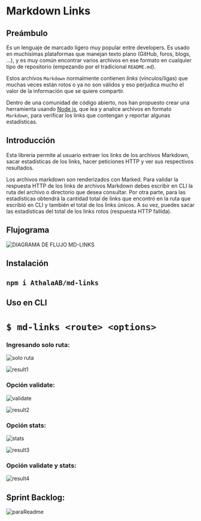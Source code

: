 # Markdown Links

## Preámbulo

Es un lenguaje de marcado ligero muy popular entre developers. Es usado en muchísimas plataformas que
manejan texto plano (GitHub, foros, blogs, ...), y es muy común
encontrar varios archivos en ese formato en cualquier tipo de repositorio
(empezando por el tradicional `README.md`).

Estos archivos `Markdown` normalmente contienen _links_ (vínculos/ligas) que
muchas veces están rotos o ya no son válidos y eso perjudica mucho el valor de
la información que se quiere compartir.

Dentro de una comunidad de código abierto, nos han propuesto crear una
herramienta usando [Node.js](https://nodejs.org/), que lea y analice archivos
en formato `Markdown`, para verificar los links que contengan y reportar
algunas estadísticas.

## Introducción

Esta librería permite al usuario extraer los links de los archivos Markdown, sacar estadísticas de los links, hacer peticiones HTTP y ver sus respectivos resultados.

Los archivos markdown son renderizados con Marked. Para validar la respuesta HTTP de los links de archivos Markdown debes escribir en CLI la ruta del archivo o directorio que desea consultar. Por otra parte, para las estadísticas obtendrá la cantidad total de links que encontró en la ruta que escribió en CLI y también el total de los links únicos. A su vez, puedes sacar las estadísticas del total de los links rotos (respuesta HTTP fallida).

## Flujograma
![DIAGRAMA DE FLUJO MD-LINKS](https://user-images.githubusercontent.com/45071851/54456965-1e10dc80-472e-11e9-81ab-ac2dcbe57413.png)

## Instalación

## `npm i AthalaAB/md-links`

## Uso en CLI

 # `$ md-links <route> <options>`

### Ingresando solo ruta:

![solo ruta](https://user-images.githubusercontent.com/45071851/54457646-f1f65b00-472f-11e9-80cb-7186c55a32fd.JPG)

![result1](https://user-images.githubusercontent.com/45071851/54457701-1a7e5500-4730-11e9-9571-bc8f64e864cd.JPG)

### Opción validate:

![validate](https://user-images.githubusercontent.com/45071851/54457716-279b4400-4730-11e9-979b-d463cfc0d6de.JPG)

![result2](https://user-images.githubusercontent.com/45071851/54457737-38e45080-4730-11e9-9ae3-dd08516f97eb.JPG)

### Opción stats:

![stats](https://user-images.githubusercontent.com/45071851/54457765-51ed0180-4730-11e9-8558-00b575672342.JPG)

![result3](https://user-images.githubusercontent.com/45071851/54457788-6204e100-4730-11e9-9718-cc532f0c0b1e.JPG)

### Opción validate y stats:

![result4](https://user-images.githubusercontent.com/45071851/54457830-747f1a80-4730-11e9-8c98-2f6c18eeb621.JPG)

## Sprint Backlog:

![paraReadme](https://user-images.githubusercontent.com/45071851/54558627-3847f600-498c-11e9-84ba-330cda522e98.JPG)


